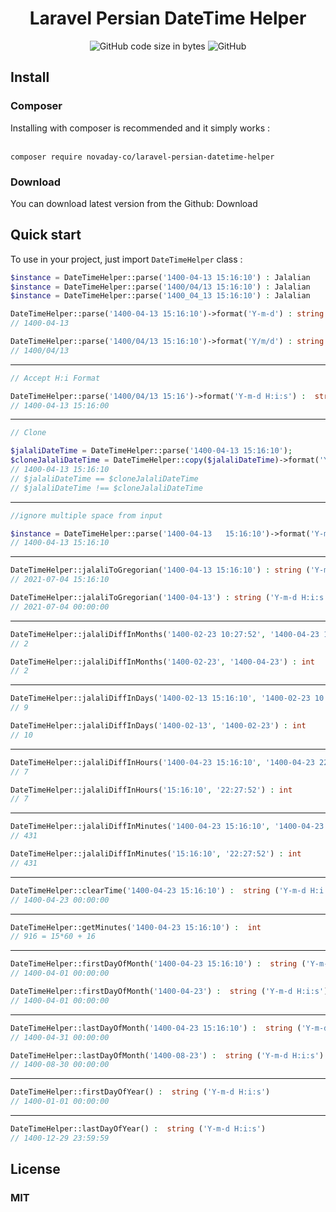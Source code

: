 <h1 align="center">Laravel Persian DateTime Helper</h1>
<p align="center">
  <img alt="GitHub code size in bytes" src="https://img.shields.io/github/languages/code-size/novaday-co/laravel-persian-datetime-helper.svg">
  <img alt="GitHub" src="https://img.shields.io/github/license/novaday-co/laravel-persian-datetime-helper.svg">
</p>

## Install

### Composer
Installing with composer is recommended and it simply works :<br><br>
```composer
composer require novaday-co/laravel-persian-datetime-helper
```

### Download
You can download latest version from the Github: Download

## Quick start
To use in your project, just import `DateTimeHelper` class : <br>


```php
$instance = DateTimeHelper::parse('1400-04-13 15:16:10') : Jalalian
$instance = DateTimeHelper::parse('1400/04/13 15:16:10') : Jalalian
$instance = DateTimeHelper::parse('1400_04_13 15:16:10') : Jalalian

DateTimeHelper::parse('1400-04-13 15:16:10')->format('Y-m-d') : string
// 1400-04-13

DateTimeHelper::parse('1400/04/13 15:16:10')->format('Y/m/d') : string
// 1400/04/13
```
---

```php
// Accept H:i Format

DateTimeHelper::parse('1400/04/13 15:16')->format('Y-m-d H:i:s') :  string ('Y-m-d H:i:s')
// 1400-04-13 15:16:00
```
---

```php
// Clone

$jalaliDateTime = DateTimeHelper::parse('1400-04-13 15:16:10');
$cloneJalaliDateTime = DateTimeHelper::copy($jalaliDateTime)->format('Y-m-d H:i:s');
// 1400-04-13 15:16:10
// $jalaliDateTime == $cloneJalaliDateTime
// $jalaliDateTime !== $cloneJalaliDateTime
```
---

```php
//ignore multiple space from input

$instance = DateTimeHelper::parse('1400-04-13   15:16:10')->format('Y-m-d H:i:s') : string
// 1400-04-13 15:16:10
```
---

```php
DateTimeHelper::jalaliToGregorian('1400-04-13 15:16:10') : string ('Y-m-d H:i:s')
// 2021-07-04 15:16:10

DateTimeHelper::jalaliToGregorian('1400-04-13') : string ('Y-m-d H:i:s')
// 2021-07-04 00:00:00
```
---

```php
DateTimeHelper::jalaliDiffInMonths('1400-02-23 10:27:52', '1400-04-23 15:16:10') : int
// 2

DateTimeHelper::jalaliDiffInMonths('1400-02-23', '1400-04-23') : int
// 2
```
---

```php
DateTimeHelper::jalaliDiffInDays('1400-02-13 15:16:10', '1400-02-23 10:27:52') : int
// 9

DateTimeHelper::jalaliDiffInDays('1400-02-13', '1400-02-23') : int
// 10
```
---

```php
DateTimeHelper::jalaliDiffInHours('1400-04-23 15:16:10', '1400-04-23 22:27:52') : int
// 7

DateTimeHelper::jalaliDiffInHours('15:16:10', '22:27:52') : int
// 7
```
---
```php
DateTimeHelper::jalaliDiffInMinutes('1400-04-23 15:16:10', '1400-04-23 22:27:52') : int
// 431

DateTimeHelper::jalaliDiffInMinutes('15:16:10', '22:27:52') : int
// 431
```
---

```php
DateTimeHelper::clearTime('1400-04-23 15:16:10') :  string ('Y-m-d H:i:s')
// 1400-04-23 00:00:00
```
---
```php
DateTimeHelper::getMinutes('1400-04-23 15:16:10') :  int
// 916 = 15*60 + 16
```
---
```php
DateTimeHelper::firstDayOfMonth('1400-04-23 15:16:10') :  string ('Y-m-d H:i:s')
// 1400-04-01 00:00:00

DateTimeHelper::firstDayOfMonth('1400-04-23') :  string ('Y-m-d H:i:s')
// 1400-04-01 00:00:00
```
---
```php
DateTimeHelper::lastDayOfMonth('1400-04-23 15:16:10') :  string ('Y-m-d H:i:s')
// 1400-04-31 00:00:00

DateTimeHelper::lastDayOfMonth('1400-08-23') :  string ('Y-m-d H:i:s')
// 1400-08-30 00:00:00
```
---
```php
DateTimeHelper::firstDayOfYear() :  string ('Y-m-d H:i:s')
// 1400-01-01 00:00:00
```
---
```php
DateTimeHelper::lastDayOfYear() :  string ('Y-m-d H:i:s')
// 1400-12-29 23:59:59
```




## License
### MIT
